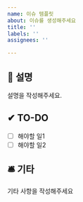 ```yaml
---
name: 이슈 템플릿
about: 이슈를 생성해주세요
title: ''
labels: ''
assignees: ''

---
```


## 📌 설명
설명을 작성해주세요.

## ✔ TO-DO
- [ ] 해야할 일1
- [ ] 해야할 일2

## 🛎️ 기타 
기타 사항을 작성해주세요
